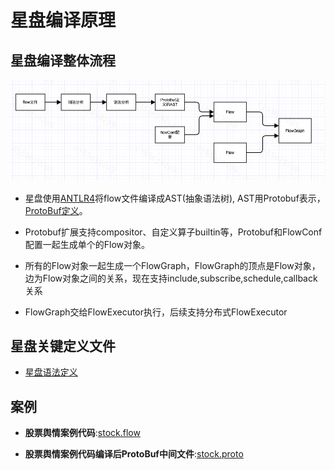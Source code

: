 # 星盘编译原理

## 星盘编译整体流程

![编译原理](.././assets/images/compile-process1.png)

+ 星盘使用[ANTLR4](https://github.com/antlr/antlr4)将flow文件编译成AST(抽象语法树), AST用Protobuf表示，[ProtoBuf定义](../../horoscope-core/src/main/proto/flow_dsl.proto)。

+ Protobuf扩展支持compositor、自定义算子builtin等，Protobuf和FlowConf配置一起生成单个的Flow对象。
+ 所有的Flow对象一起生成一个FlowGraph，FlowGraph的顶点是Flow对象，边为Flow对象之间的关系，现在支持include,subscribe,schedule,callback关系
+ FlowGraph交给FlowExecutor执行，后续支持分布式FlowExecutor

## 星盘关键定义文件
+ [星盘语法定义](../../horoscope-core/src/main/antlr4/com/didichuxing/horoscope/dsl/Flow.g4)

## 案例

+ **股票舆情案例代码**:[stock.flow](../../horoscope-examples/flow/stock.flow)

+ **股票舆情案例代码编译后ProtoBuf中间文件**:[stock.proto](./stock.proto)
